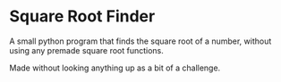 # Square Root Finder

A small python program that finds the square root of a number, without using any premade square root functions. 

Made without looking anything up as a bit of a challenge.